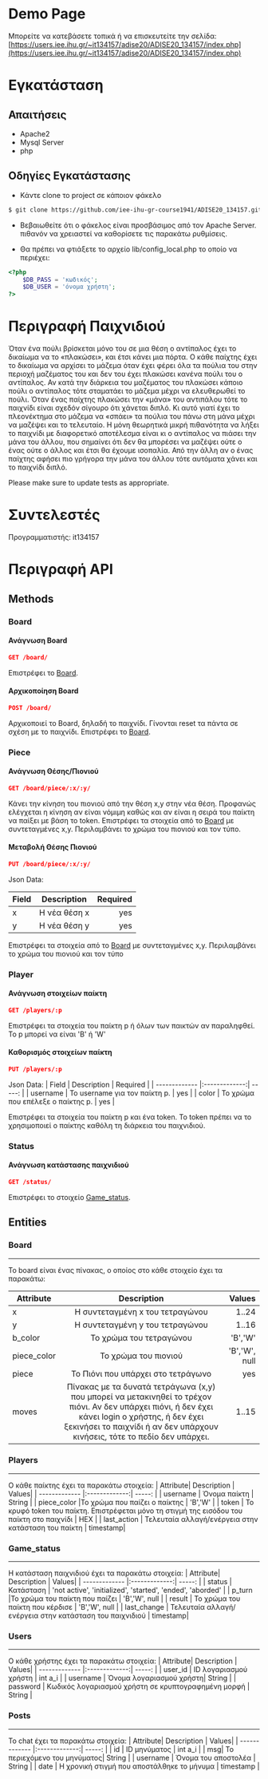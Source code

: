 # Demo Page

Μπορείτε να κατεβάσετε τοπικά ή να επισκευτείτε την σελίδα: [https://users.iee.ihu.gr/~it134157/adise20/ADISE20_134157/index.php](https://users.iee.ihu.gr/~it134157/adise20/ADISE20_134157/index.php)

# Εγκατάσταση

## Απαιτήσεις
- Apache2
- Mysql Server
- php

## Οδηγίες Εγκατάστασης
- Κάντε clone το project σε κάποιον φάκελο
``` bash
$ git clone https://github.com/iee-ihu-gr-course1941/ADISE20_134157.git
```
- Βεβαιωθείτε ότι ο φάκελος είναι προσβάσιμος από τον Apache Server. πιθανόν να χρειαστεί να καθορίσετε τις παρακάτω ρυθμίσεις.

- Θα πρέπει να φτιάξετε το αρχείο lib/config_local.php το οποίο να περιέχει:

```php
<?php
    $DB_PASS = 'κωδικός';
    $DB_USER = 'όνομα χρήστη';
?>
```

# Περιγραφή Παιχνιδιού
Όταν ένα πούλι βρίσκεται μόνο του σε μια θέση ο αντίπαλος έχει το δικαίωμα να το «πλακώσει», και έτσι κάνει μια πόρτα. Ο κάθε παίχτης έχει το δικαίωμα να αρχίσει το μάζεμα όταν έχει φέρει όλα τα πούλια του στην περιοχή μαζέματος του και δεν του έχει πλακώσει κανένα πούλι του ο αντίπαλος. Αν κατά την διάρκεια του μαζέματος του πλακώσει κάποιο πούλι ο αντίπαλος τότε σταματάει το μάζεμα μέχρι να ελευθερωθεί το πούλι. Όταν ένας παίχτης πλακώσει την «μάνα» του αντιπάλου τότε το παιχνίδι είναι σχεδόν σίγουρο ότι χάνεται διπλό. Κι αυτό γιατί έχει το πλεονέκτημα στο μάζεμα να «σπάει» τα πούλια του πάνω στη μάνα μέχρι να μαζέψει και το τελευταίο. Η μόνη θεωρητικά μικρή πιθανότητα να λήξει το παιχνίδι με διαφορετικό αποτέλεσμα είναι κι ο αντίπαλος να πιάσει την μάνα του άλλου, που σημαίνει ότι δεν θα μπορέσει να μαζέψει ούτε ο ένας ούτε ο άλλος και έτσι θα έχουμε ισοπαλία. Από την άλλη αν ο ένας παίχτης αφήσει πιο γρήγορα την μάνα του άλλου τότε αυτόματα χάνει και το παιχνίδι διπλό.

Please make sure to update tests as appropriate.

# Συντελεστές
Προγραμματιστής: it134157

# Περιγραφή API

## Methods

### Board
#### Ανάγνωση Board
``` json
GET /board/
```
Επιστρέφει το [Board](https://github.com/iee-ihu-gr-course1941/ADISE20_134157#board).

#### Αρχικοποίηση Board
``` json
POST /board/
```
Αρχικοποιεί το Board, δηλαδή το παιχνίδι. Γίνονται reset τα πάντα σε σχέση με το παιχνίδι. Επιστρέφει το [Board](https://github.com/iee-ihu-gr-course1941/ADISE20_134157#board).

### Piece
#### Ανάγνωση Θέσης/Πιονιού
``` json
GET /board/piece/:x/:y/
```
Κάνει την κίνηση του πιονιού από την θέση x,y στην νέα θέση. Προφανώς ελέγχεται η κίνηση αν είναι νόμιμη καθώς και αν είναι η σειρά του παίκτη να παίξει με βάση το token. Επιστρέφει τα στοιχεία από το [Board](https://github.com/iee-ihu-gr-course1941/ADISE20_134157#board) με συντεταγμένες x,y. Περιλαμβάνει το χρώμα του πιονιού και τον τύπο.

#### Μεταβολή Θέσης Πιονιού
``` json
PUT /board/piece/:x/:y/
```
Json Data:

| Field         | Description   | Required  |
| ------------- |:-------------:| -----:    |
| x             | Η νέα θέση x  | yes       |
| y             | Η νέα θέση y  | yes       |

Επιστρέφει τα στοιχεία από το [Board](https://github.com/iee-ihu-gr-course1941/ADISE20_134157#board) με συντεταγμένες x,y. Περιλαμβάνει το χρώμα του πιονιού και τον τύπο

### Player
#### Ανάγνωση στοιχείων παίκτη
``` json
GET /players/:p
```
Επιστρέφει τα στοιχεία του παίκτη p ή όλων των παικτών αν παραληφθεί. Το p μπορεί να είναι 'B' ή 'W'

#### Καθορισμός στοιχείων παίκτη
``` json
PUT /players/:p
```
Json Data:
| Field         | Description   | Required  |
| ------------- |:-------------:| -----:    |
| username      | Το username για τον παίκτη p.  | yes       |
| color         | To χρώμα που επέλεξε ο παίκτης p.  | yes       |

Επιστρέφει τα στοιχεία του παίκτη p και ένα token. Το token πρέπει να το χρησιμοποιεί ο παίκτης καθόλη τη διάρκεια του παιχνιδιού.

### Status
#### Ανάγνωση κατάστασης παιχνιδιού
``` json
GET /status/
```
Επιστρέφει το στοιχείο [Game_status](https://github.com/iee-ihu-gr-course1941/ADISE20_134157#status).

## Entities
### Board
---
Το board είναι ένας πίνακας, ο οποίος στο κάθε στοιχείο έχει τα παρακάτω:

| Attribute| Description   | Values|
| ------------- |:-------------:| -----:    |
| x      | H συντεταγμένη x του τετραγώνου  | 1..24 |
| y         | H συντεταγμένη y του τετραγώνου  | 1..16  |
| b_color         | To χρώμα του τετραγώνου  | 'B','W' |
| piece_color         | To χρώμα του πιονιού  | 'B','W', null |
| piece         | To Πιόνι που υπάρχει στο τετράγωνο  | yes       |
| moves         | Πίνακας με τα δυνατά τετράγωνα (x,y) που μπορεί να μετακινηθεί το τρέχον πιόνι. Αν δεν υπάρχει πιόνι, ή δεν έχει κάνει login ο χρήστης, ή δεν έχει ξεκινήσει το παιχνίδι ή αν δεν υπάρχουν κινήσεις, τότε το πεδίο δεν υπάρχει.  | 1..15 |

### Players
---
O κάθε παίκτης έχει τα παρακάτω στοιχεία:
| Attribute| Description   | Values|
| ------------- |:-------------:| -----:    |
| username | Όνομα παίκτη  | String |
| piece_color |To χρώμα που παίζει ο παίκτης | 'B','W' |
| token | To κρυφό token του παίκτη. Επιστρέφεται μόνο τη στιγμή της εισόδου του παίκτη στο παιχνίδι  | HEX |
| last_action | Τελευταία αλλαγή/ενέργεια στην κατάσταση του παίκτη | timestamp|

### Game_status
---
H κατάσταση παιχνιδιού έχει τα παρακάτω στοιχεία:
| Attribute| Description   | Values|
| ------------- |:-------------:| -----:    |
| status | Κατάσταση | 'not active', 'initialized', 'started', 'ended', 'aborded' |
| p_turn |To χρώμα του παίκτη που παίζει | 'B','W', null |
| result | To χρώμα του παίκτη που κέρδισε | 'B','W', null |
| last_change | Τελευταία αλλαγή/ενέργεια στην κατάσταση του παιχνιδιού | timestamp|

### Users
---
Ο κάθε χρήστης έχει τα παρακάτω στοιχεία:
| Attribute| Description   | Values|
| ------------- |:-------------:| -----:    |
| user_id | ID λογαριασμού χρήστη | int a_i |
| username | Όνομα λογαριασμού χρήστη| String |
| password | Κωδικός λογαριασμού χρήστη σε κρυπτογραφημένη μορφή | String |

### Posts
---
Το chat έχει τα παρακάτω στοιχεία:
| Attribute| Description   | Values|
| ------------- |:-------------:| -----:    |
| id | ID μηνύματος | int a_i |
| msg| Το περιεχόμενο του μηνύματος| String |
| username | Όνομα του αποστολέα | String |
| date | Η χρονική στιγμή που αποστάλθηκε το μήνυμα | timestamp | 